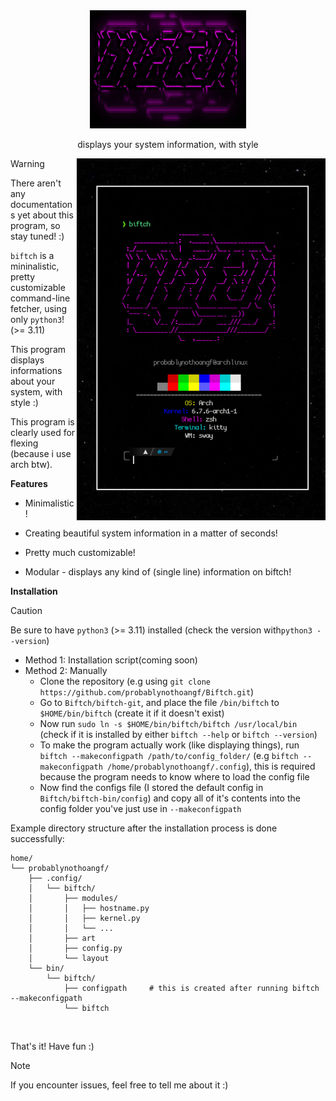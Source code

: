 <div align="center">
    <a href="https://github.com/probablynothoangf/Biftch">
        <img width="250" src="https://github.com/probablynothoangf/Biftch/blob/main/logo.png" alt="Logo">
    </a>
    <p align="center">displays your system information, with style</p>
</div>

<img align="right" width=400 src="https://github.com/probablynothoangf/Biftch/blob/main/screenshot1.png">

> [!WARNING]
> There aren't any documentations yet about this program, so stay tuned! :)

`biftch` is a mininalistic, pretty customizable command-line fetcher, using only `python3`! (>= 3.11)

This program displays informations about your system, with style :)

This program is clearly used for flexing (because i use arch btw).

**Features**

* Minimalistic!

* Creating beautiful system information in a matter of seconds!

* Pretty much customizable!

* Modular - displays any kind of (single line) information on biftch!

**Installation**

> [!CAUTION]
> Be sure to have `python3` (>= 3.11) installed (check the version with`python3 --version`)

* Method 1: Installation script(coming soon)
* Method 2: Manually
  + Clone the repository (e.g using `git clone https://github.com/probablynothoangf/Biftch.git`)
  + Go to `Biftch/biftch-git`, and place the file `/bin/biftch` to `$HOME/bin/biftch` (create it if it doesn't exist)
  + Now run `sudo ln -s $HOME/bin/biftch/biftch /usr/local/bin` (check if it is installed by either `biftch --help` or `biftch --version`)
  + To make the program actually work (like displaying things), run `biftch --makeconfigpath /path/to/config_folder/` (e.g `biftch --makeconfigpath /home/probablynothoangf/.config`), this is required because the program needs to know where to load the config file
  + Now find the configs file (I stored the default config in `Biftch/biftch-bin/config`) and copy all of it's contents into the config folder you've just use in `--makeconfigpath`

Example directory structure after the installation process is done successfully:

```text
home/
└── probablynothoangf/
    ├── .config/
    │   └── biftch/
    │       ├── modules/
    │       │   ├── hostname.py
    │       │   ├── kernel.py
    │       │   └── ...
    │       ├── art
    │       ├── config.py
    │       └── layout 
    └── bin/
        └── biftch/
            ├── configpath     # this is created after running biftch --makeconfigpath
            └── biftch
```

<br clear="right"/>

That's it! Have fun :)

>[!NOTE]
>If you encounter issues, feel free to tell me about it :)
